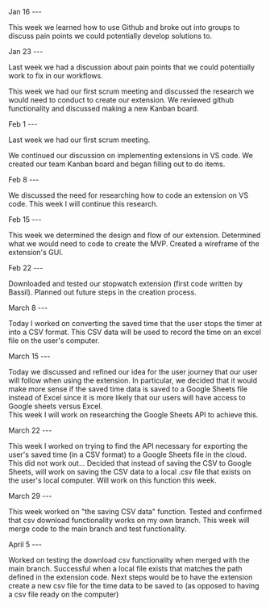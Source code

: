 Jan 16 ---

This week we learned how to use Github and broke out into groups to discuss pain points we could potentially develop solutions to. 

Jan 23 ---

Last week we had a discussion about pain points that we could potentially work to fix in our workflows.

This week we had our first scrum meeting and discussed the research we would need to conduct to create our extension. We reviewed github functionality and discussed making a new Kanban board.

Feb 1 ---

Last week we had our first scrum meeting.

We continued our discussion on implementing extensions in VS code. 
We created our team Kanban board and began filling out to do items. 

Feb 8 --- 

 We discussed the need for researching how to code an extension on VS code. 
 This week I will continue this research. 

Feb 15 ---

This week we determined the design and flow of our extension. Determined what we would need to code to create the MVP. 
Created a wireframe of the extension's GUI.

Feb 22 ---

Downloaded and tested our stopwatch extension (first code written by Bassil).
Planned out future steps in the creation process. 

March 8 ---

Today I worked on converting the saved time that the user stops the timer at into a CSV format. This CSV data will be used to record the time on an excel file on the user's computer.

March 15 ---

Today we discussed and refined our idea for the user journey that our user will follow when using the extension. In particular, we decided that it would make more sense if the saved time data is saved to a Google Sheets file instead of Excel since it is more likely that our users will have access to Google sheets versus Excel.  
This week I will work on researching the Google Sheets API to achieve this.

March 22 ---

This week I worked on trying to find the API necessary for exporting the user's saved time (in a CSV format) to a Google Sheets file in the cloud. This did not work out...
Decided that instead of saving the CSV to Google Sheets, will work on saving the CSV data to a local .csv file that exists on the user's local computer. 
Will work on this function this week.

March 29 ---

This week worked on "the saving CSV data" function. Tested and confirmed that csv download functionality works on my own branch. 
This week will merge code to the main branch and test functionality.

April 5 ---

Worked on testing the download csv functionality when merged with the main branch. 
Successful when a local file exists that matches the path defined in the extension code.
Next steps would be to have the extension create a new csv file for the time data to be saved to (as opposed to having a csv file ready on the computer)



